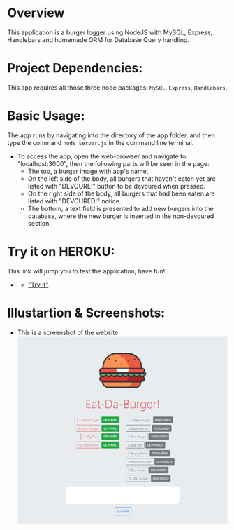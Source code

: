 # Overview
This application is a burger logger using NodeJS with MySQL, Express, Handlebars and homemade ORM for Database Query handling.

# Project Dependencies:
This app requires all those three node packages: `MySQL`, `Express`, `Handlebars`.

# Basic Usage:
The app runs by navigating into the directory of the app folder, and then type the command  `node server.js` in the command line terminal.

* To access the app, open the web-browser and navigate to: "localhost:3000", then the following parts will be seen in the page:
  * The top, a burger image with app's name, 
  * On the left side of the body, all burgers that haven't eaten yet are listed with "DEVOURE!" button to be devoured when pressed.
  * On the right side of the body, all burgers that had been eaten are listed with "DEVOURED!" notice.
  * The bottom, a text field is presented to add new burgers into the database, where the new burger is inserted in the non-devoured section.

# Try it on HEROKU:
This link will jump you to test the application, have fun!
 
* * ["Try it"](https://thawing-garden-34982.herokuapp.com/)

# Illustartion & Screenshots:

  * This is a screenshot of the website
![a Screenshot of the app usage](./images/screen.PNG)
